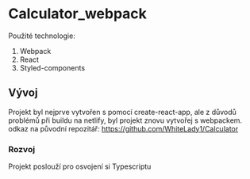 # Calculator_webpack

Použité technologie:

1. Webpack
2. React
3. Styled-components

## Vývoj

Projekt byl nejprve vytvořen s pomocí create-react-app, ale z důvodů problémů při buildu na netlify, byl projekt znovu vytvořej s webpackem.
odkaz na původní repozitář: https://github.com/WhiteLady1/Calculator

### Rozvoj

Projekt poslouží pro osvojení si Typescriptu
